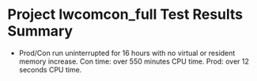 # Project lwcomcon_full Test Results Summary

- Prod/Con run uninterrupted for 16 hours with no virtual or resident memory increase.
Con time: over 550 minutes CPU time.  Prod: over 12 seconds CPU time.
